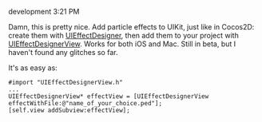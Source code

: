development
3:21 PM

Damn, this is pretty nice. Add particle effects to UIKit, just like in Cocos2D: create them with [UIEffectDesigner](http://www.touch-code-magazine.com/uieffectdesigner/), then add them to your project with [UIEffectDesignerView](http://www.touch-code-magazine.com/uieffectdesigner/). Works for both iOS and Mac. Still in beta, but I haven't found any glitches so far.
  
It's as easy as:

```
#import "UIEffectDesignerView.h"
...
UIEffectDesignerView* effectView = [UIEffectDesignerView effectWithFile:@"name_of_your_choice.ped"];
[self.view addSubview:effectView];
```